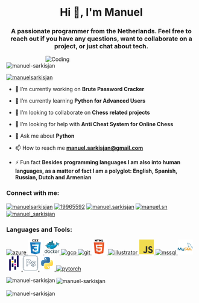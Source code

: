 <h1 align="center">Hi 👋, I'm Manuel</h1>
<h3 align="center">A passionate programmer from the Netherlands. Feel free to reach out if you have any questions, want to collaborate on a project, or just chat about tech.</h3>

<img align="right" alt="Coding" width="400" src="https://cdn.dribbble.com/users/1162077/screenshots/3848914/programmer.gif">

<p align="left"> <img src="https://komarev.com/ghpvc/?username=manuel-sarkisjan&label=Profile%20views&color=0e75b6&style=flat" alt="manuel-sarkisjan" /> </p>

<p align="left"> <a href="https://twitter.com/manuelsarkisjan" target="blank"><img src="https://img.shields.io/twitter/follow/manuelsarkisjan?logo=twitter&style=for-the-badge" alt="manuelsarkisjan" /></a> </p>

- 🔭 I’m currently working on **Brute Password Cracker**

- 🌱 I’m currently learning **Python for Advanced Users**

- 👯 I’m looking to collaborate on **Chess related projects**

- 🤝 I’m looking for help with **Anti Cheat System for Online Chess**

- 💬 Ask me about **Python**

- 📫 How to reach me **manuel.sarkisjan@gmail.com**

- ⚡ Fun fact **Besides programming languages I am also into human languages, as a matter of fact I am a polyglot: English, Spanish, Russian, Dutch and Armenian**

<h3 align="left">Connect with me:</h3>
<p align="left">
<a href="https://twitter.com/manuelsarkisjan" target="blank"><img align="center" src="https://raw.githubusercontent.com/rahuldkjain/github-profile-readme-generator/master/src/images/icons/Social/twitter.svg" alt="manuelsarkisjan" height="30" width="40" /></a>
<a href="https://stackoverflow.com/users/19965592" target="blank"><img align="center" src="https://raw.githubusercontent.com/rahuldkjain/github-profile-readme-generator/master/src/images/icons/Social/stack-overflow.svg" alt="19965592" height="30" width="40" /></a>
<a href="https://fb.com/manuel.sarkisjan" target="blank"><img align="center" src="https://raw.githubusercontent.com/rahuldkjain/github-profile-readme-generator/master/src/images/icons/Social/facebook.svg" alt="manuel.sarkisjan" height="30" width="40" /></a>
<a href="https://instagram.com/manuel.sn" target="blank"><img align="center" src="https://raw.githubusercontent.com/rahuldkjain/github-profile-readme-generator/master/src/images/icons/Social/instagram.svg" alt="manuel.sn" height="30" width="40" /></a>
<a href="https://www.hackerrank.com/manuel_sarkisjan" target="blank"><img align="center" src="https://raw.githubusercontent.com/rahuldkjain/github-profile-readme-generator/master/src/images/icons/Social/hackerrank.svg" alt="manuel_sarkisjan" height="30" width="40" /></a>
</p>

<h3 align="left">Languages and Tools:</h3>
<p align="left"> <a href="https://azure.microsoft.com/en-in/" target="_blank" rel="noreferrer"> <img src="https://www.vectorlogo.zone/logos/microsoft_azure/microsoft_azure-icon.svg" alt="azure" width="40" height="40"/> </a> <a href="https://www.w3schools.com/css/" target="_blank" rel="noreferrer"> <img src="https://raw.githubusercontent.com/devicons/devicon/master/icons/css3/css3-original-wordmark.svg" alt="css3" width="40" height="40"/> </a> <a href="https://www.docker.com/" target="_blank" rel="noreferrer"> <img src="https://raw.githubusercontent.com/devicons/devicon/master/icons/docker/docker-original-wordmark.svg" alt="docker" width="40" height="40"/> </a> <a href="https://cloud.google.com" target="_blank" rel="noreferrer"> <img src="https://www.vectorlogo.zone/logos/google_cloud/google_cloud-icon.svg" alt="gcp" width="40" height="40"/> </a> <a href="https://git-scm.com/" target="_blank" rel="noreferrer"> <img src="https://www.vectorlogo.zone/logos/git-scm/git-scm-icon.svg" alt="git" width="40" height="40"/> </a> <a href="https://www.w3.org/html/" target="_blank" rel="noreferrer"> <img src="https://raw.githubusercontent.com/devicons/devicon/master/icons/html5/html5-original-wordmark.svg" alt="html5" width="40" height="40"/> </a> <a href="https://www.adobe.com/in/products/illustrator.html" target="_blank" rel="noreferrer"> <img src="https://www.vectorlogo.zone/logos/adobe_illustrator/adobe_illustrator-icon.svg" alt="illustrator" width="40" height="40"/> </a> <a href="https://developer.mozilla.org/en-US/docs/Web/JavaScript" target="_blank" rel="noreferrer"> <img src="https://raw.githubusercontent.com/devicons/devicon/master/icons/javascript/javascript-original.svg" alt="javascript" width="40" height="40"/> </a> <a href="https://www.microsoft.com/en-us/sql-server" target="_blank" rel="noreferrer"> <img src="https://www.svgrepo.com/show/303229/microsoft-sql-server-logo.svg" alt="mssql" width="40" height="40"/> </a> <a href="https://www.mysql.com/" target="_blank" rel="noreferrer"> <img src="https://raw.githubusercontent.com/devicons/devicon/master/icons/mysql/mysql-original-wordmark.svg" alt="mysql" width="40" height="40"/> </a> <a href="https://pandas.pydata.org/" target="_blank" rel="noreferrer"> <img src="https://raw.githubusercontent.com/devicons/devicon/2ae2a900d2f041da66e950e4d48052658d850630/icons/pandas/pandas-original.svg" alt="pandas" width="40" height="40"/> </a> <a href="https://www.photoshop.com/en" target="_blank" rel="noreferrer"> <img src="https://raw.githubusercontent.com/devicons/devicon/master/icons/photoshop/photoshop-line.svg" alt="photoshop" width="40" height="40"/> </a> <a href="https://www.python.org" target="_blank" rel="noreferrer"> <img src="https://raw.githubusercontent.com/devicons/devicon/master/icons/python/python-original.svg" alt="python" width="40" height="40"/> </a> <a href="https://pytorch.org/" target="_blank" rel="noreferrer"> <img src="https://www.vectorlogo.zone/logos/pytorch/pytorch-icon.svg" alt="pytorch" width="40" height="40"/> </a> </p>

<p><img align="left" src="https://github-readme-stats.vercel.app/api/top-langs?username=manuel-sarkisjan&show_icons=true&locale=en&layout=compact" alt="manuel-sarkisjan" /></p>

<p>&nbsp;<img align="center" src="https://github-readme-stats.vercel.app/api?username=manuel-sarkisjan&show_icons=true&locale=en" alt="manuel-sarkisjan" /></p>

<p><img align="center" src="https://github-readme-streak-stats.herokuapp.com/?user=manuel-sarkisjan&" alt="manuel-sarkisjan" /></p>
